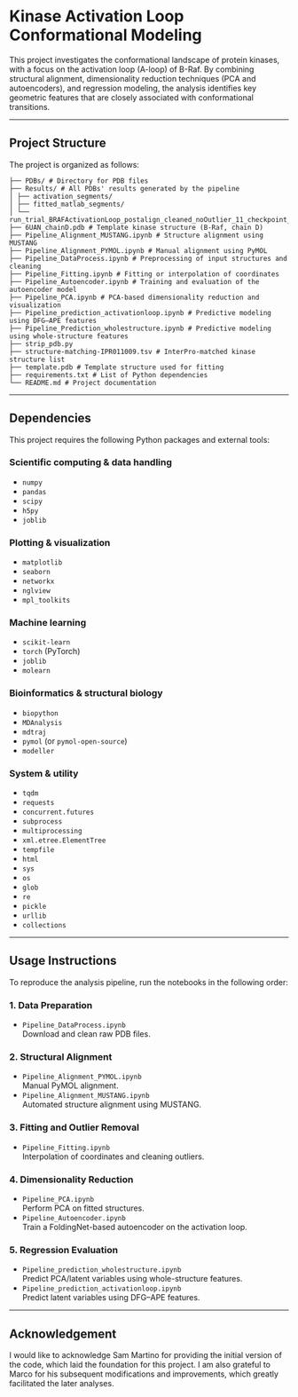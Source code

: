 # Kinase Activation Loop Conformational Modeling

This project investigates the conformational landscape of protein kinases, with a focus on the activation loop (A-loop) of B-Raf. By combining structural alignment, dimensionality reduction techniques (PCA and autoencoders), and regression modeling, the analysis identifies key geometric features that are closely associated with conformational transitions.

---

## Project Structure

The project is organized as follows:
```
├── PDBs/ # Directory for PDB files
├── Results/ # All PDBs' results generated by the pipeline
│ ├── activation_segments/
│ ├── fitted_matlab_segments/
│ └── run_trial_BRAFActivationLoop_postalign_cleaned_noOutlier_11_checkpoint_newsplit/
├── 6UAN_chainD.pdb # Template kinase structure (B-Raf, chain D)
├── Pipeline_Alignment_MUSTANG.ipynb # Structure alignment using MUSTANG
├── Pipeline_Alignment_PYMOL.ipynb # Manual alignment using PyMOL
├── Pipeline_DataProcess.ipynb # Preprocessing of input structures and cleaning
├── Pipeline_Fitting.ipynb # Fitting or interpolation of coordinates
├── Pipeline_Autoencoder.ipynb # Training and evaluation of the autoencoder model
├── Pipeline_PCA.ipynb # PCA-based dimensionality reduction and visualization
├── Pipeline_prediction_activationloop.ipynb # Predictive modeling using DFG–APE features
├── Pipeline_Prediction_wholestructure.ipynb # Predictive modeling using whole-structure features
├── strip_pdb.py
├── structure-matching-IPR011009.tsv # InterPro-matched kinase structure list
├── template.pdb # Template structure used for fitting
├── requirements.txt # List of Python dependencies
└── README.md # Project documentation
```

---

## Dependencies

This project requires the following Python packages and external tools:

### Scientific computing & data handling
- `numpy`  
- `pandas`  
- `scipy`  
- `h5py`  
- `joblib`

### Plotting & visualization
- `matplotlib`  
- `seaborn`  
- `networkx`  
- `nglview`  
- `mpl_toolkits`

### Machine learning
- `scikit-learn`  
- `torch` (PyTorch)  
- `joblib`  
- `molearn`

### Bioinformatics & structural biology
- `biopython`  
- `MDAnalysis`  
- `mdtraj`  
- `pymol` (or `pymol-open-source`)  
- `modeller`

### System & utility
- `tqdm`  
- `requests`  
- `concurrent.futures`  
- `subprocess`  
- `multiprocessing`  
- `xml.etree.ElementTree`  
- `tempfile`  
- `html`  
- `sys`  
- `os`  
- `glob`  
- `re`  
- `pickle`  
- `urllib`  
- `collections`

---

## Usage Instructions

To reproduce the analysis pipeline, run the notebooks in the following order:

### 1. Data Preparation
- `Pipeline_DataProcess.ipynb`  
  Download and clean raw PDB files.

### 2. Structural Alignment
- `Pipeline_Alignment_PYMOL.ipynb`  
  Manual PyMOL alignment.
- `Pipeline_Alignment_MUSTANG.ipynb`  
  Automated structure alignment using MUSTANG.

### 3. Fitting and Outlier Removal
- `Pipeline_Fitting.ipynb`  
  Interpolation of coordinates and cleaning outliers.

### 4. Dimensionality Reduction
- `Pipeline_PCA.ipynb`  
  Perform PCA on fitted structures.
- `Pipeline_Autoencoder.ipynb`  
  Train a FoldingNet-based autoencoder on the activation loop.

### 5. Regression Evaluation
- `Pipeline_prediction_wholestructure.ipynb`  
  Predict PCA/latent variables using whole-structure features.
- `Pipeline_prediction_activationloop.ipynb`  
  Predict latent variables using DFG–APE features.

---

## Acknowledgement

I would like to acknowledge Sam Martino for providing the initial version of the code, which laid the foundation for this project. I am also grateful to Marco for his subsequent modifications and improvements, which greatly facilitated the later analyses.
